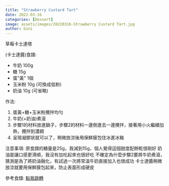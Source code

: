 ```yaml
---
title: "Strawberry Custard Tart"
date: 2022-03-16
categories: [Dessert]
image: assets/images/20220316-Strawberry Custard Tart.jpg
author: Gini
---
```

草莓卡士達塔

(卡士達醬)食譜:
- 牛奶 100g
- 糖 15g
- 蛋"黃" 1個
- 玉米粉 10g (可換成低粉)
- 奶油 10g (可省略)

作法:
1. 蛋黃+糖+玉米粉攪拌均勻
2. 牛奶(+奶油)煮滾
3. 步驟1的材料放進鍋子，步驟2的材料一邊倒進去一邊攪拌，接著用小火繼續加熱，攪拌到濃稠
4. 呈現凝膠狀就可以了，稍微放涼後用保鮮膜包住冰進冰箱

注意事項:
原食譜的糖量是25g，我減到15g，個人覺得這個甜度配餅乾很剛好
奶油是讓口感更滑順，我沒有加吃起來也很好吃
不確定為什麼步驟2要將牛奶煮滾，猜測是為了將奶油融化，有試過一次將常溫牛奶直接加入也很成功
卡士達醬稍微放涼就要用保鮮膜包起來，防止表面形成硬皮

<p style="overflow-wrap: anywhere;">參考食譜:
<a href="https://lindawu122470.pixnet.net/blog/post/199625574" target="_blank">點我跳轉</a>
</p>
